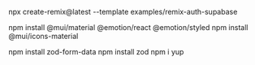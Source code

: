 
npx create-remix@latest --template examples/remix-auth-supabase


npm install @mui/material @emotion/react @emotion/styled
npm install @mui/icons-material

npm install zod-form-data
npm install zod 
npm i yup
